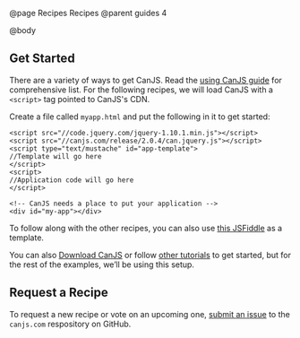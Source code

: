 @page Recipes Recipes
@parent guides 4

@body

## Get Started

There are a variety of ways to get CanJS.  Read the [using CanJS guide](http://canjs.com/guides/Using.html)
for comprehensive list.  For the following recipes, we will load CanJS
with a `<script>` tag pointed to CanJS's CDN.

Create a file called `myapp.html` and put the following in it to get started:

```
<script src="//code.jquery.com/jquery-1.10.1.min.js"></script>
<script src="//canjs.com/release/2.0.4/can.jquery.js"></script>
<script type="text/mustache" id="app-template">
//Template will go here
</script>
<script>
//Application code will go here
</script>

<!-- CanJS needs a place to put your application -->
<div id="my-app"></div>
```

To follow along with the other recipes, you can also use
[this JSFiddle](http://jsfiddle.net/donejs/GE3yf/) as a template.

You can also [Download CanJS](http://canjs.com/download.html)
or follow [other tutorials](http://canjs.com/guides/Tutorial.html) to get
started, but for the rest of the examples, we’ll be using this
setup.

## Request a Recipe

To request a new recipe or vote on an upcoming one, [submit an issue](https://github.com/canjs/canjs.com/issues)
to the `canjs.com` respository on GitHub.